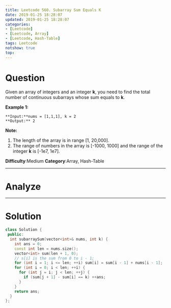 ```yaml
---
title: Leetcode 560. Subarray Sum Equals K
date: 2019-01-25 18:28:07
updated: 2019-01-25 18:28:07
categories: 
- [Leetcode]
- [Leetcode, Array]
- [Leetcode, Hash-Table]
tags: Leetcode
notshow: true
top:
---
```


# Question

Given an array of integers and an integer  **k**, you need to find the total number of continuous subarrays whose sum equals to  **k**.

**Example 1:**  

```
**Input:**nums = [1,1,1], k = 2
**Output:** 2
```

**Note:**  

1. The length of the array is in range [1, 20,000].
2. The range of numbers in the array is [-1000, 1000] and the range of the integer  **k**  is [-1e7, 1e7].

**Difficulty**:Medium
**Category**:Array, Hash-Table

<!-- more -->

------------

# Analyze

------------

# Solution

```cpp
class Solution {
 public:
  int subarraySum(vector<int>& nums, int k) {
    int ans = 0;
    const int len = nums.size();
    vector<int> sum(len + 1, 0);
    // s[i] is the sum from 0 to i - 1;
    for (int i = 1; i <= len; ++i) sum[i] = sum[i - 1] + nums[i - 1];
    for (int i = 0; i < len; ++i) {
      for (int j = i; j < len; ++j) {
        if (sum[j + 1] - sum[i] == k) ++ans;
      }
    }
    return ans;
  }
};
```



